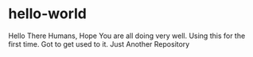 # hello-world

Hello There Humans,
Hope You are all doing very well.
Using this for the first time. Got to get used to it.
Just Another Repository
